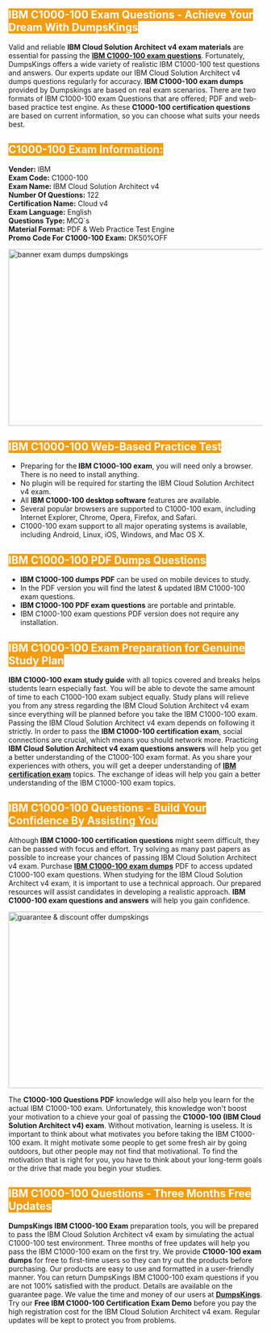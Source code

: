 <h2><span style="color:#ffffff"><strong><span style="background-color:#f39c12">IBM C1000-100 Exam Questions - Achieve Your Dream With DumpsKings</span></strong></span></h2> <p>Valid and reliable <strong>IBM Cloud Solution Architect v4 exam materials</strong> are essential for passing the <u><strong><a href="https://www.dumpskings.com/ibm/c1000-100/dumps-questions">IBM C1000-100 exam questions</a></strong></u>. Fortunately, DumpsKings offers a wide variety of realistic IBM C1000-100 test questions and answers. Our experts update our IBM Cloud Solution Architect v4 dumps questions regularly for accuracy.<strong> IBM C1000-100 exam dumps</strong> provided by Dumpskings are based on real exam scenarios. There are two formats of IBM C1000-100 exam Questions that are offered; PDF and web-based practice test engine. As these <strong>C1000-100 certification questions</strong> are based on current information, so you can choose what suits your needs best.</p> <h2><span style="color:#ffffff"><strong><span style="background-color:#f39c12">C1000-100 Exam Information:</span></strong></span></h2> <p><strong>Vender:</strong> IBM<br /> <strong>Exam Code:</strong> C1000-100<br /> <strong>Exam Name: </strong>IBM Cloud Solution Architect v4<br /> <strong>Number Of Questions:</strong> 122<br /> <strong>Certification Name:</strong> Cloud v4<br /> <strong>Exam Language:</strong> English<br /> <strong>Questions Type: </strong>MCQ`s<br /> <strong>Material Format:</strong> PDF & Web Practice Test Engine<br /> <strong>Promo Code For C1000-100 Exam:</strong> DK50%OFF</p> <p><a href="https://www.dumpskings.com/ibm/c1000-100/dumps-questions" rel="no-follow"><img height="350px" width="750px"  alt="banner exam dumps dumpskings" src="https://www.certcollections.com/uploads/content/featuresdumpskings.jpg" /></a></p> <h2><span style="color:#ffffff"><strong><span style="background-color:#f39c12">IBM C1000-100 Web-Based Practice Test</span></strong></span></h2> <ul> <li>Preparing for the<strong> IBM C1000-100 exam</strong>, you will need only a browser. There is no need to install anything.</li> <li>No plugin will be required for starting the IBM Cloud Solution Architect v4 exam.</li> <li>All <strong>IBM C1000-100 desktop software</strong> features are available.</li> <li>Several popular browsers are supported to C1000-100 exam, including Internet Explorer, Chrome, Opera, Firefox, and Safari.</li> <li>C1000-100 exam support to all major operating systems is available, including Android, Linux, iOS, Windows, and Mac OS X.</li> </ul> <h2><span style="color:#ffffff"><strong><span style="background-color:#f39c12">IBM C1000-100 PDF Dumps Questions</span></strong></span></h2> <ul> <li><strong>IBM C1000-100 dumps PDF</strong> can be used on mobile devices to study.</li> <li>In the PDF version you will find the latest & updated IBM C1000-100 exam questions.</li> <li><strong>IBM C1000-100 PDF exam questions</strong> are portable and printable.</li> <li>IBM C1000-100 exam questions PDF version does not require any installation.</li> </ul> <h2><span style="color:#ffffff"><strong><span style="background-color:#f39c12">IBM C1000-100 Exam Preparation for Genuine Study Plan</span></strong></span></h2> <p><strong>IBM C1000-100 exam study guide</strong> with all topics covered and breaks helps students learn especially fast. You will be able to devote the same amount of time to each C1000-100 exam subject equally. Study plans will relieve you from any stress regarding the IBM Cloud Solution Architect v4 exam since everything will be planned before you take the IBM C1000-100 exam. Passing the IBM Cloud Solution Architect v4 exam depends on following it strictly. In order to pass the <strong>IBM C1000-100 certification exam</strong>, social connections are crucial, which means you should network more. Practicing <strong>IBM Cloud Solution Architect v4 exam questions answers</strong> will help you get a better understanding of the C1000-100 exam format. As you share your experiences with others, you will get a deeper understanding of <u><strong><a href="https://www.dumpskings.com/ibm/questions">IBM certification exam</a></strong></u> topics. The exchange of ideas will help you gain a better understanding of the IBM C1000-100 exam topics.</p> <h2><span style="color:#ffffff"><strong><span style="background-color:#f39c12">IBM C1000-100 Questions - Build Your Confidence By Assisting You</span></strong></span></h2> <p>Although<strong> IBM C1000-100 certification questions</strong> might seem difficult, they can be passed with focus and effort. Try solving as many past papers as possible to increase your chances of passing IBM Cloud Solution Architect v4 exam. Purchase <strong><a href="https://www.dumpskings.com/ibm/c1000-100/dumps-questions">IBM C1000-100 exam dumps</a></strong> PDF to access updated C1000-100 exam questions. When studying for the IBM Cloud Solution Architect v4 exam, it is important to use a technical approach. Our prepared resources will assist candidates in developing a realistic approach. <strong>IBM C1000-100 exam questions and answers</strong> will help you gain confidence.</p> <p><a href="https://www.dumpskings.com/ibm/c1000-100/dumps-questions" rel="no-follow"><img height="350px" width="750px"  alt="guarantee & discount offer dumpskings" src="https://www.certcollections.com/uploads/content/discountdumpskings.jpg" /></a></p> <p>The <strong>C1000-100 Questions PDF</strong> knowledge will also help you learn for the actual IBM C1000-100 exam. Unfortunately, this knowledge won't boost your motivation to a chieve your goal of passing the <strong>C1000-100 (IBM Cloud Solution Architect v4) exam</strong>. Without motivation, learning is useless. It is important to think about what motivates you before taking the IBM C1000-100 exam. It might motivate some people to get some fresh air by going outdoors, but other people may not find that motivational. To find the motivation that is right for you, you have to think about your long-term goals or the drive that made you begin your studies.</p> <h2><span style="color:#ffffff"><strong><span style="background-color:#f39c12">IBM C1000-100 Questions - Three Months Free Updates</span></strong></span></h2> <p><strong>DumpsKings IBM C1000-100 Exam</strong> preparation tools, you will be prepared to pass the IBM Cloud Solution Architect v4 exam by simulating the actual C1000-100 test environment. Three months of free updates will help you pass the IBM C1000-100 exam on the first try. We provide <strong>C1000-100 exam dumps</strong> for free to first-time users so they can try out the products before purchasing. Our products are easy to use and formatted in a user-friendly manner. You can return DumpsKings IBM C1000-100 exam questions if you are not 100% satisfied with the product. Details are available on the guarantee page. We value the time and money of our users at <u><strong><a href="https://www.dumpskings.com/">DumpsKings</a></strong></u>. Try our <strong>Free IBM C1000-100 Certification Exam Demo</strong> before you pay the high registration cost for the IBM Cloud Solution Architect v4 exam. Regular updates will be kept to protect you from problems.</p>
